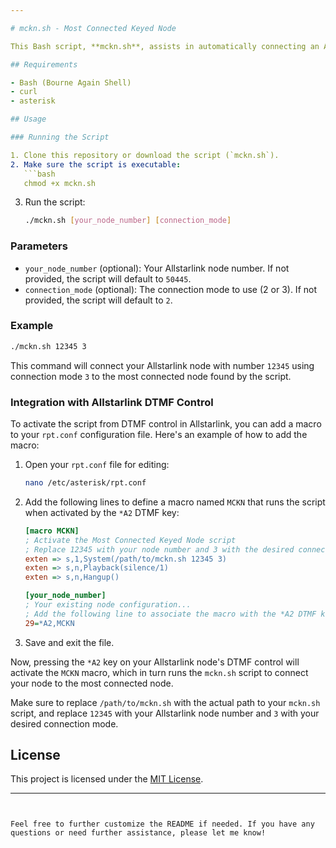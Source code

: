 ```yaml
---

# mckn.sh - Most Connected Keyed Node

This Bash script, **mckn.sh**, assists in automatically connecting an Allstarlink node to the most connected node found in the Allstarlink network. It retrieves information about node connections from the Allstarlink statistics page and connects your node to the node with the highest number of connections.

## Requirements

- Bash (Bourne Again Shell)
- curl
- asterisk

## Usage

### Running the Script

1. Clone this repository or download the script (`mckn.sh`).
2. Make sure the script is executable:
   ```bash
   chmod +x mckn.sh
   ```
3. Run the script:
   ```bash
   ./mckn.sh [your_node_number] [connection_mode]
   ```

### Parameters

- `your_node_number` (optional): Your Allstarlink node number. If not provided, the script will default to `50445`.
- `connection_mode` (optional): The connection mode to use (2 or 3). If not provided, the script will default to `2`.

### Example

```bash
./mckn.sh 12345 3
```

This command will connect your Allstarlink node with number `12345` using connection mode `3` to the most connected node found by the script.

### Integration with Allstarlink DTMF Control

To activate the script from DTMF control in Allstarlink, you can add a macro to your `rpt.conf` configuration file. Here's an example of how to add the macro:

1. Open your `rpt.conf` file for editing:
   ```bash
   nano /etc/asterisk/rpt.conf
   ```
2. Add the following lines to define a macro named `MCKN` that runs the script when activated by the `*A2` DTMF key:
   ```ini
   [macro MCKN]
   ; Activate the Most Connected Keyed Node script
   ; Replace 12345 with your node number and 3 with the desired connection mode
   exten => s,1,System(/path/to/mckn.sh 12345 3)
   exten => s,n,Playback(silence/1)
   exten => s,n,Hangup()
   
   [your_node_number]
   ; Your existing node configuration...
   ; Add the following line to associate the macro with the *A2 DTMF key
   29=*A2,MCKN
   ```
3. Save and exit the file.

Now, pressing the `*A2` key on your Allstarlink node's DTMF control will activate the `MCKN` macro, which in turn runs the `mckn.sh` script to connect your node to the most connected node.

Make sure to replace `/path/to/mckn.sh` with the actual path to your `mckn.sh` script, and replace `12345` with your Allstarlink node number and `3` with your desired connection mode.

## License

This project is licensed under the [MIT License](LICENSE).

---
```


Feel free to further customize the README if needed. If you have any questions or need further assistance, please let me know!
